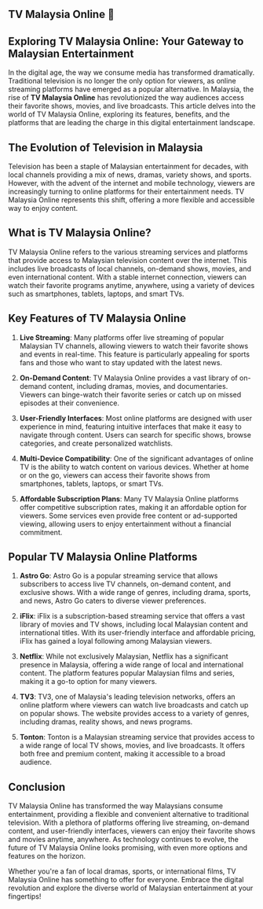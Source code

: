 ## TV Malaysia Online 👋

## Exploring TV Malaysia Online: Your Gateway to Malaysian Entertainment

In the digital age, the way we consume media has transformed dramatically. Traditional television is no longer the only option for viewers, as online streaming platforms have emerged as a popular alternative. In Malaysia, the rise of **TV Malaysia Online** has revolutionized the way audiences access their favorite shows, movies, and live broadcasts. This article delves into the world of TV Malaysia Online, exploring its features, benefits, and the platforms that are leading the charge in this digital entertainment landscape.

## The Evolution of Television in Malaysia

Television has been a staple of Malaysian entertainment for decades, with local channels providing a mix of news, dramas, variety shows, and sports. However, with the advent of the internet and mobile technology, viewers are increasingly turning to online platforms for their entertainment needs. TV Malaysia Online represents this shift, offering a more flexible and accessible way to enjoy content.

## What is TV Malaysia Online?

TV Malaysia Online refers to the various streaming services and platforms that provide access to Malaysian television content over the internet. This includes live broadcasts of local channels, on-demand shows, movies, and even international content. With a stable internet connection, viewers can watch their favorite programs anytime, anywhere, using a variety of devices such as smartphones, tablets, laptops, and smart TVs.

## Key Features of TV Malaysia Online

1. **Live Streaming**: Many platforms offer live streaming of popular Malaysian TV channels, allowing viewers to watch their favorite shows and events in real-time. This feature is particularly appealing for sports fans and those who want to stay updated with the latest news.

2. **On-Demand Content**: TV Malaysia Online provides a vast library of on-demand content, including dramas, movies, and documentaries. Viewers can binge-watch their favorite series or catch up on missed episodes at their convenience.

3. **User-Friendly Interfaces**: Most online platforms are designed with user experience in mind, featuring intuitive interfaces that make it easy to navigate through content. Users can search for specific shows, browse categories, and create personalized watchlists.

4. **Multi-Device Compatibility**: One of the significant advantages of online TV is the ability to watch content on various devices. Whether at home or on the go, viewers can access their favorite shows from smartphones, tablets, laptops, or smart TVs.

5. **Affordable Subscription Plans**: Many TV Malaysia Online platforms offer competitive subscription rates, making it an affordable option for viewers. Some services even provide free content or ad-supported viewing, allowing users to enjoy entertainment without a financial commitment.

## Popular TV Malaysia Online Platforms

1. **Astro Go**: Astro Go is a popular streaming service that allows subscribers to access live TV channels, on-demand content, and exclusive shows. With a wide range of genres, including drama, sports, and news, Astro Go caters to diverse viewer preferences.

2. **iFlix**: iFlix is a subscription-based streaming service that offers a vast library of movies and TV shows, including local Malaysian content and international titles. With its user-friendly interface and affordable pricing, iFlix has gained a loyal following among Malaysian viewers.

3. **Netflix**: While not exclusively Malaysian, Netflix has a significant presence in Malaysia, offering a wide range of local and international content. The platform features popular Malaysian films and series, making it a go-to option for many viewers.

4. **TV3**: TV3, one of Malaysia's leading television networks, offers an online platform where viewers can watch live broadcasts and catch up on popular shows. The website provides access to a variety of genres, including dramas, reality shows, and news programs.

5. **Tonton**: Tonton is a Malaysian streaming service that provides access to a wide range of local TV shows, movies, and live broadcasts. It offers both free and premium content, making it accessible to a broad audience.

## Conclusion

TV Malaysia Online has transformed the way Malaysians consume entertainment, providing a flexible and convenient alternative to traditional television. With a plethora of platforms offering live streaming, on-demand content, and user-friendly interfaces, viewers can enjoy their favorite shows and movies anytime, anywhere. As technology continues to evolve, the future of TV Malaysia Online looks promising, with even more options and features on the horizon.

Whether you're a fan of local dramas, sports, or international films, TV Malaysia Online has something to offer for everyone. Embrace the digital revolution and explore the diverse world of Malaysian entertainment at your fingertips!


